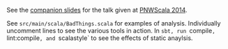 See the [companion slides](http://tinyurl.com/pnwslint) for the talk given at [PNWScala 2014](http://pnwscala.org/2014/index.html).

See `src/main/scala/BadThings.scala` for examples of analysis. Individually uncomment lines to see the various tools in
action.  In `sbt, run `compile`, `lint:compile`, and `scalastyle` to see the effects of static anaylsis.

